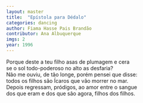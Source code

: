 ```yaml
---
layout: master
title:  "Epístola para Dédalo"
categories: dancing
author: Fiama Hasse Pais Brandão
contributor: Ana Albuquerque
imgs: 2
year: 1996
---
```


Porque deste a teu filho asas de plumagem e cera  
se o sol todo-poderoso no alto as desfaria?  
Não me ouviu, de tão longe, porém pensei que disse:  
todos os filhos são Ícaros que vão morrer no mar.  
Depois regressam, pródigos, ao amor entre o sangue  
dos que eram e dos que são agora, filhos dos filhos.  
